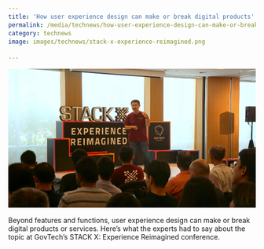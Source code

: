 ```yaml
---
title: 'How user experience design can make or break digital products'
permalink: /media/technews/how-user-experience-design-can-make-or-break-digital-products
category: technews
image: images/technews/stack-x-experience-reimagined.png

---
```



![Ideas abound at the ‘Build On, Singapore 2019’ hackathon](/images/technews/stack-x-experience-reimagined.png)

Beyond features and functions, user experience design can make or break digital products or services. Here’s what the experts had to say about the topic at GovTech’s STACK X: Experience Reimagined conference.
